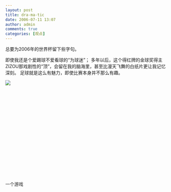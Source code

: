 ```yaml
---
layout: post
title: dra-ma-tic
date: 2006-07-11 13:07
author: admin
comments: true
categories: [观点]
---
```

总要为2006年的世界杯留下些字句。

即使我还是个爱踢球不爱看球的“为球迷”；
多年以后，这个得红牌的金球奖得主ZIZOU那戏剧性的“顶”，会留在我的脑海里，甚至比漫天飞舞的白纸片更让我记忆深刻。
足球就是这么有魅力，即使比赛本身并不那么有趣。

<a href="http://www.yupoo.com/photos/view?id=bc3f8e8c0c5bda81010c5bf009230189" title="我顶"><img src="http://photo7.yupoo.com/20060711/125452_1633482818_m.jpg" /></a>

一个游戏
 <object classid="clsid:D27CDB6E-AE6D-11cf-96B8-444553540000"         codebase="http://download.macromedia.com/pub/shockwave/cabs/flash/swflash.cab#version=6,0,29,0"   width="300" height="300">
            <param name="movie" value="/zidane.swf">
    </object>

